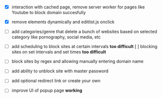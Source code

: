 - [X] interaction with cached page, remove server worker for pages like Youtube to block domain succesfully
- [X] remove elements dynamically and editlist.js onclick
- [ ] add categories/genre that delete a bunch of websites based on selected category like pornography, social media, etc
- [ ] add scheduling to block sites at certain intervals **too difficult** 
  [ ] blocking sites on set intervals and set times **too difficult** 
- [ ] block sites by regex and allowing manually entering domain name
- [ ] add ability to unblock site with master password 
- [ ] add optional redirect link or create your own
- [ ] improve UI of popup page **working**


